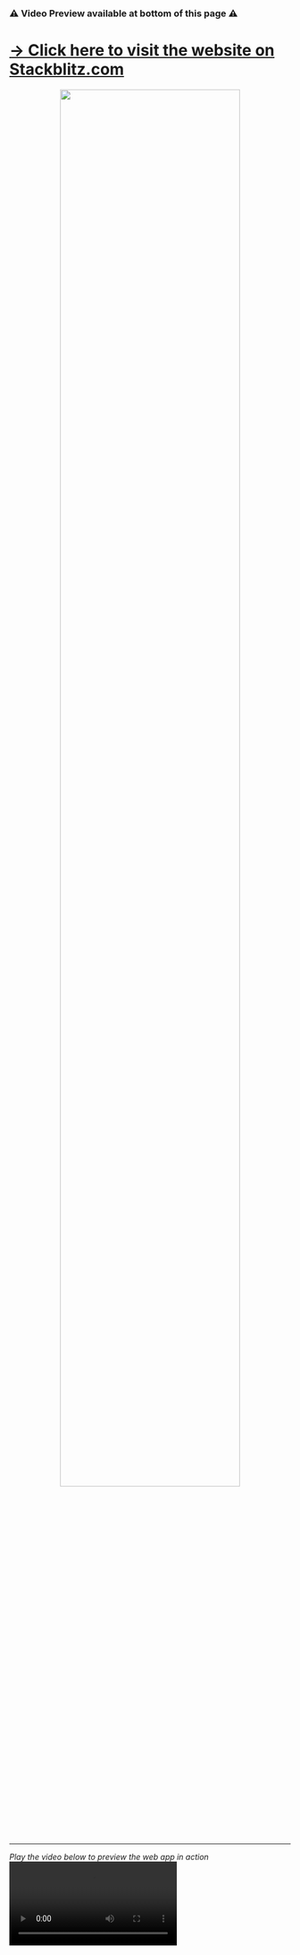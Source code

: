 <h3>&#9888; Video Preview available at bottom of this page &#9888;</h3>
<a href="https://stackblitz.com/edit/angular-material-drag-and-drop-table"><h1>&#8594; Click here to visit the website on Stackblitz.com</h1></a>
<p align="center">
  <img  src="https://storage.googleapis.com/static-images-703/capital-one-collage.png" width="80%"/>
</p>
<hr>
<i>Play the video below to preview the web app in action</i>
<video controls loop src="https://user-images.githubusercontent.com/28457425/161944599-c488e800-21a7-4607-a5bd-59ac5d5c27b1.mp4" controls></video>
